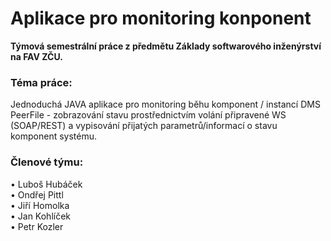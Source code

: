 <h1>Aplikace pro monitoring konponent</h1>
<strong>Týmová semestrální práce z předmětu Základy softwarového inženýrství na FAV ZČU.</strong>

<h3>Téma práce:</h3>
Jednoduchá JAVA aplikace pro monitoring běhu komponent / instancí DMS PeerFile - zobrazování stavu prostřednictvím volání připravené WS (SOAP/REST) a vypisování přijatých parametrů/informací o stavu komponent systému.

<h3>Členové týmu:</h3>
• Luboš Hubáček<br>
• Ondřej Pittl<br>
• Jiří Homolka<br>
• Jan Kohlíček<br>
• Petr Kozler